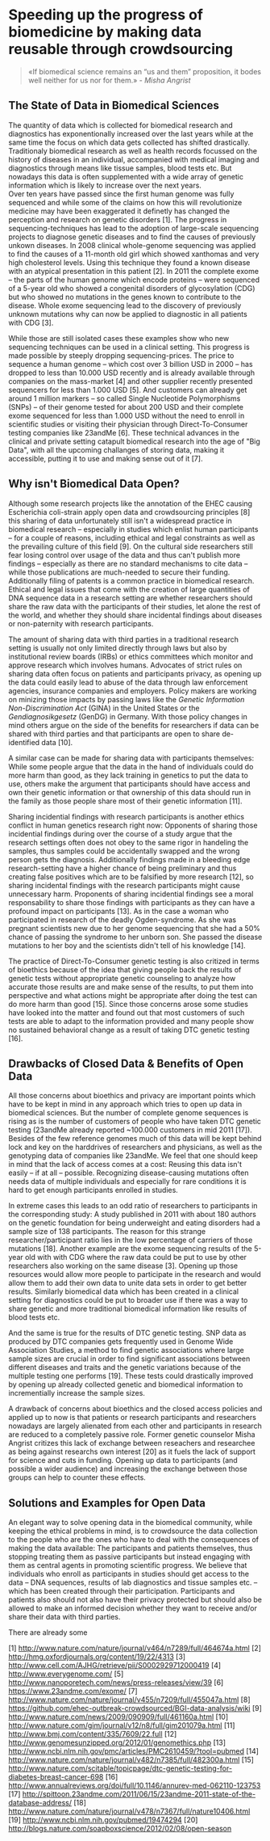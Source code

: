 # Speeding up the progress of biomedicine by making data reusable through crowdsourcing 

> «If biomedical science remains an “us and them” proposition, it bodes well neither for us nor for them.» - *Misha Angrist*

## The State of Data in Biomedical Sciences
The quantity of data which is collected for biomedical research and diagnostics has exponentionally increased over the last years while at the same time the focus on which data gets collected has shifted drastically. Traditionaly biomedical research as well as health records focussed on the history of diseases in an individual, accompanied with medical imaging and diagnostics through means like tissue samples, blood tests etc. But nowadays this data is often supplemented with a wide array of genetic information which is likely to increase over the next years.   
Over ten years have passed since the first human genome was fully sequenced and while some of the claims on how this will revolutionize medicine may have been exaggerated it definetly has changed the perception and research on genetic disorders [1]. The progress in sequencing-techniques has lead to the adoption of large-scale sequencing projects to diagnose genetic diseases and to find the causes of previously unkown diseases. In 2008 clinical whole-genome sequencing was applied to find the causes of a 11-month old girl which showed xanthomas and very high cholesterol levels. Using this technique they found a known disease with an atypical presentation in this patient [2]. 
In 2011 the complete exome – the parts of the human genome which encode proteins – were sequenced of a 5-year old who showed a congenital disorders of glycosylation (CDG) but who showed no mutations in the genes known to contribute to the disease. Whole exome sequencing lead to the discovery of previously unknown mutations why can now be applied to diagnostic in all patients with CDG [3]. 

While those are still isolated cases these examples show who new sequencing techniques can be used in a clinical setting. This progress is made possible by steeply dropping sequencing-prices. The price to sequence a human genome – which cost over 3 billion USD in 2000 – has dropped to less than 10.000 USD recently and is already available through companies on the mass-market [4] and other supplier recently presented sequencers for less than 1.000 USD [5]. 
And customers can already get around 1 million markers – so called Single Nucleotide Polymorphisms (SNPs) – of their genome tested for about 200 USD and their complete exome sequenced for less than 1.000 USD without the need to enroll in scientific studies or visiting their physician through Direct-To-Consumer testing companies like 23andMe [6]. These technical advances in the clinical and private setting catapult biomedical research into the age of "Big Data", with all the upcoming challanges of storing data, making it accessible, putting it to use and making sense out of it [7].

## Why isn't Biomedical Data Open?

Although some research projects like the annotation of the EHEC causing Escherichia coli-strain apply open data and crowdsourcing principles [8] this sharing of data unfortunately still isn't a widespread practice in biomedical research – especially in studies which enlist human participants – for a couple of reasons, including ethical and legal constraints as well as the prevailing culture of this field [9]. On the cultural side researchers still fear losing control over usage of the data and thus can't publish more findings – especially as there are no standard mechanisms to cite data – while those publications are much-needed to secure their funding. Additionally filing of patents is a common practice in biomedical research. 
Ethical and legal issues that come with the creation of large quantities of DNA sequence data in a research setting are whether researchers should share the raw data with the participants of their studies, let alone the rest of the world, and whether they should share incidental findings about diseases or non-paternity with research participants. 

The amount of sharing data with third parties in a traditional research setting is usually not only limited directly through laws but also by institutional review boards (IRBs) or ethics committees which monitor and approve research which involves humans. Advocates of strict rules on sharing data often focus on patients and participants privacy, as opening up the data could easily lead to abuse of the data through law enforcement agencies, insurance companies and employers. Policy makers are working on minizing those impacts by passing laws like the *Genetic Information Non-Discrimination Act* (GINA) in the United States or the *Gendiagnosikgesetz* (GenDG) in Germany. With those policy changes in mind others argue on the side of the benefits for researchers if data can be shared with third parties and that participants are open to share de-identified data [10]. 

A similar case can be made for sharing data with participants themselves: While some people argue that the data in the hand of individuals could do more harm than good, as they lack training in genetics to put the data to use, others make the argument that participants should have access and own their genetic information or that ownership of this data should run in the family as those people share most of their genetic information [11].  

Sharing incidential findings with research participants is another ethics conflict in human genetics research right now: Opponents of sharing those incidential findings during over the course of a study argue that the research settings often does not obey to the same rigor in handeling the samples, thus samples could be accidentally swapped and the wrong person gets the diagnosis. Additionally findings made in a bleeding edge research-setting have a higher chance of being preliminary and thus creating false positives which are to be falsified by more research [12], so sharing incidental findings with the research participants might cause unnecessary harm. 
Proponents of sharing incidential findings see a moral responsability to share those findings with participants as they can have a profound impact on participants [13]. As in the case a woman who participated in research of the deadly Ogden-syndrome. As she was pregnant scientists new due to her genome sequencing that she had a 50% chance of passing the syndrome to her unborn son. She passed the disease mutations to her boy and the scientists didn't tell of his knowledge [14].    

The practice of Direct-To-Consumer genetic testing is also critized in terms of bioethics because of the idea that giving people back the results of genetic tests without appropriate genetic counseling to analyze how accurate those results are and make sense of the results, to put them into perspective and what actions might be appropriate after doing the test can do more harm than good [15]. Since those concerns arose some studies have looked into the matter and found out that most customers of such tests are able to adapt to the information provided and many people show no sustained behavioral change as a result of taking DTC genetic testing [16].

## Drawbacks of Closed Data & Benefits of Open Data
All those concerns about bioethics and privacy are important points which have to be kept in mind in any approach which tries to open up data in biomedical sciences. But the number of complete genome sequences is rising as is the number of customers of people who have taken DTC genetic testing (23andMe already reported ~100.000 customers in mid 2011 [17]). Besides of the few reference genomes much of this data will be kept behind lock and key on the harddrives of researchers and physicians, as well as the genotyping data of companies like 23andMe. We feel that one should keep in mind that the lack of access comes at a cost: Reusing this data isn't easily – if at all – possible. Recognizing disease-causing mutations often needs data of multiple individuals and especially for rare conditions it is hard to get enough participants enrolled in studies. 

In extreme cases this leads to an odd ratio of researchers to participants in the corresponding study: A study published in 2011 with about 180 authors on the genetic foundation for being underweight and eating disorders had a sample size of 138 participants. The reason for this strange researcher/participant ratio lies in the low percentage of carriers of those mutations [18]. Another example are the exome sequencing results of the 5-year old with with CDG where the raw data could be put to use by other researchers also working on the same disease [3]. Opening up those resources would allow more people to participate in the research and would allow them to add their own data to unite data sets in order to get better results. Similarly biomedical data which has been created in a clinical setting for diagnostics could be put to broader use if there was a way to share genetic and more traditional biomedical information like results of blood tests etc. 

And the same is true for the results of DTC genetic testing. SNP data as produced by DTC companies gets frequently used in Genome Wide Association Studies, a method to find genetic associations where large sample sizes are crucial in order to find significant associations between different diseases and traits and the genetic variations because of the multiple testing one performs [19]. These tests could drastically improved by opening up already collected genetic and biomedical information to incrementially increase the sample sizes. 

A drawback of concerns about bioethics and the closed access policies and applied up to now is that patients or research participants and researchers nowadays are largely alienated from each other and participants in research are reduced to a completely passive role. Former genetic counselor Misha Angrist critizes this lack of exchange between reseachers and researchee as being against researchs own interest [20] as it fuels the lack of support for science and cuts in funding. Opening up data to participants (and possible a wider audience) and increasing the exchange between those groups can help to counter these effects. 

## Solutions and Examples for Open Data
An elegant way to solve opening data in the biomedical community, while keeping the ethical problems in mind, is to crowdsource the data collection to the people who are the ones who have to deal with the consequences of making the data available: The participants and patients themselves, thus stopping treating them as passive participants but instead engaging with them as central agents in promoting scientific progress. We believe that individuals who enroll as participants in studies should get access to the data – DNA sequences, results of lab diagnostics and tissue samples etc. – which has been created through their participation. Participants and patients also should not also have their privacy protected but should also be allowed to make an informed decision whether they want to receive and/or share their data with third parties. 

There are already some 
 
[1] http://www.nature.com/nature/journal/v464/n7289/full/464674a.html
[2] http://hmg.oxfordjournals.org/content/19/22/4313
[3] http://www.cell.com/AJHG/retrieve/pii/S0002929712000419
[4] http://www.everygenome.com/
[5] http://www.nanoporetech.com/news/press-releases/view/39
[6] https://www.23andme.com/exome/
[7] http://www.nature.com/nature/journal/v455/n7209/full/455047a.html
[8] https://github.com/ehec-outbreak-crowdsourced/BGI-data-analysis/wiki
[9] http://www.nature.com/news/2009/090909/full/461160a.html
[10] http://www.nature.com/gim/journal/v12/n8/full/gim201079a.html
[11] http://www.bmj.com/content/335/7609/22.full
[12] http://www.genomesunzipped.org/2012/01/genomethics.php
[13] http://www.ncbi.nlm.nih.gov/pmc/articles/PMC2610459/?tool=pubmed
[14] http://www.nature.com/nature/journal/v482/n7385/full/482300a.html
[15] http://www.nature.com/scitable/topicpage/dtc-genetic-testing-for-diabetes-breast-cancer-698
[16] http://www.annualreviews.org/doi/full/10.1146/annurev-med-062110-123753
[17] http://spittoon.23andme.com/2011/06/15/23andme-2011-state-of-the-database-address/
[18] http://www.nature.com/nature/journal/v478/n7367/full/nature10406.html
[19] http://www.ncbi.nlm.nih.gov/pubmed/19474294
[20] http://blogs.nature.com/soapboxscience/2012/02/08/open-season